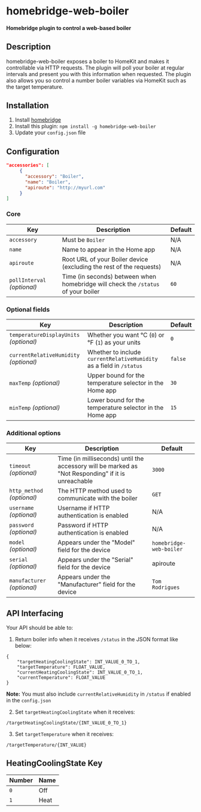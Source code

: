 # homebridge-web-boiler

#### Homebridge plugin to control a web-based boiler

## Description

homebridge-web-boiler exposes a boiler to HomeKit and makes it controllable via HTTP requests. The plugin will poll your boiler at regular intervals and present you with this information when requested. The plugin also allows you so control a number boiler variables via HomeKit such as the target temperature.

## Installation

1. Install [homebridge](https://github.com/nfarina/homebridge#installation-details)
2. Install this plugin: `npm install -g homebridge-web-boiler`
3. Update your `config.json` file

## Configuration

```json
"accessories": [
     {
       "accessory": "Boiler",
       "name": "Boiler",
       "apiroute": "http://myurl.com"
     }
]
```

### Core
| Key | Description | Default |
| --- | --- | --- |
| `accessory` | Must be `Boiler` | N/A |
| `name` | Name to appear in the Home app | N/A |
| `apiroute` | Root URL of your Boiler device (excluding the rest of the requests) | N/A |
| `pollInterval` _(optional)_ | Time (in seconds) between when homebridge will check the `/status` of your boiler | `60` |

### Optional fields
| Key | Description | Default |
| --- | --- | --- |
| `temperatureDisplayUnits` _(optional)_ | Whether you want °C (`0`) or °F (`1`) as your units | `0` |
| `currentRelativeHumidity` _(optional)_ | Whether to include `currentRelativeHumidity` as a field in `/status` | `false` |
| `maxTemp` _(optional)_ | Upper bound for the temperature selector in the Home app | `30` |
| `minTemp` _(optional)_ | Lower bound for the temperature selector in the Home app | `15` |

### Additional options
| Key | Description | Default |
| --- | --- | --- |
| `timeout` _(optional)_ | Time (in milliseconds) until the accessory will be marked as "Not Responding" if it is unreachable | `3000` |
| `http_method` _(optional)_ | The HTTP method used to communicate with the boiler | `GET` |
| `username` _(optional)_ | Username if HTTP authentication is enabled | N/A |
| `password` _(optional)_ | Password if HTTP authentication is enabled | N/A |
| `model` _(optional)_ | Appears under the "Model" field for the device | `homebridge-web-boiler` |
| `serial` _(optional)_ | Appears under the "Serial" field for the device | apiroute |
| `manufacturer` _(optional)_ | Appears under the "Manufacturer" field for the device | `Tom Rodrigues` |

## API Interfacing

Your API should be able to:

1. Return boiler info when it receives `/status` in the JSON format like below:
```
{
    "targetHeatingCoolingState": INT_VALUE_0_TO_1,
    "targetTemperature": FLOAT_VALUE,
    "currentHeatingCoolingState": INT_VALUE_0_TO_1,
    "currentTemperature": FLOAT_VALUE
}
```

**Note:** You must also include `currentRelativeHumidity` in `/status` if enabled in the `config.json`

2. Set `targetHeatingCoolingState` when it receives:
```
/targetHeatingCoolingState/{INT_VALUE_0_TO_1}
```

3. Set `targetTemperature` when it receives:
```
/targetTemperature/{INT_VALUE}
```

## HeatingCoolingState Key

| Number | Name |
| --- | --- |
| `0` | Off |
| `1` | Heat |
